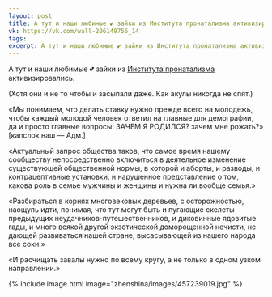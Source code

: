 ```yaml
---
layout: post
title: А тут и наши любимые 💕 зайки из Института пронатализма активизировались
vk: https://vk.com/wall-206149756_14
tags: 
excerpt: А тут и наши любимые 💕 зайки из Института пронатализма активизировались ...
---
```

А тут и наши любимые 💕 зайки из [Института пронатализма](https://vk.com/wall-97468168_225) активизировались.

(Хотя они и не то чтобы и засыпали даже. Как акулы никогда не спят.)

«Мы понимаем, что делать ставку нужно прежде всего на молодежь, чтобы каждый молодой человек ответил на главные для демографии, да и просто главные вопросы: ЗАЧЕМ Я РОДИЛСЯ? зачем мне рожать?» \[капслок наш — Адм.\]

«Актуальный запрос общества таков, что самое время нашему сообществу непосредственно включиться в деятельное изменение существующей общественной нормы, в которой и аборты, и разводы, и контрацептивные установки, и нарушенное представление о том, какова роль в семье мужчины и женщины и нужна ли вообще семья.»

«Разбираться в корнях многовековых деревьев, с осторожностью, наощупь идти, понимая, что тут могут быть и пугающие скелеты предыдущих неудачников-путешественников, и диковинные ядовитые гады, и много всякой другой экзотической доморощенной нечисти, не дающей развиваться нашей стране, высасывающей из нашего народа все соки.»

«И расчищать завалы нужно по всему кругу, а не только в одном узком направлении.»

{% include image.html image="zhenshina/images/457239019.jpg" %}